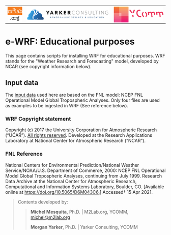 <table>
   <tr>
      <td> <img src="https://github.com/M2LabOrg/MISC/blob/8d099e146d84b9d011358030888c5b069b1e8c54/Logo_M2Lab.png" align="center" height="50"></td>
      <td><img src="https://github.com/M2LabOrg/MISC/blob/8d099e146d84b9d011358030888c5b069b1e8c54/Yarker-Consulting-Logo-Darker-700x125.png" align="center" height="50"></td>
      <td><img src="https://github.com/M2LabOrg/MISC/blob/8d099e146d84b9d011358030888c5b069b1e8c54/YCOMM_logo-300x89.png" align="center" height="50">
  </td>
  </tr>
</table>


# e-WRF: Educational purposes

This page contains scripts for installing WRF for educational purposes. WRF stands for the "Weather Research and Forecasting" model, developed by NCAR (see copyright information below).

## Input data
The [input data](indata/) used here are based on the FNL model: NCEP FNL Operational Model Global Tropospheric Analyses. Only four files are used as examples to be ingested in WRF (See reference below).

### WRF Copyright statement
Copyright (c) 2017 the University Corporation for Atmospheric Research (“UCAR”). [All rights reserved](https://ral.ucar.edu/sites/default/files/public/projects/ncar-docker-wrf/ucar-bsd-3-clause-license.pdf).
Developed at the Research Applications Laboratory at National Center for Atmospheric Research (“NCAR”).

### FNL Reference
National Centers for Environmental Prediction/National Weather Service/NOAA/U.S. Department of Commerce, 2000: NCEP FNL Operational Model Global Tropospheric Analyses, continuing from July 1999. Research Data Archive at the National Center for Atmospheric Research, Computational and Information Systems Laboratory, Boulder, CO. [Available online at https://doi.org/10.5065/D6M043C6.] Accessed† 15 Apr 2021.

> Contents developed by: 
>   > **Michel Mesquita**, Ph.D. | M2Lab.org, YCOMM, michel@m2lab.org
>   > 
>   > **Morgan Yarker**, Ph.D. | Yarker Consulting, YCOMM
